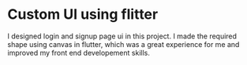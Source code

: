 # Custom UI using flitter

I designed login and signup page ui in this project. I made the required shape using canvas in flutter, which was a great experience for me and improved my front end developement skills.
